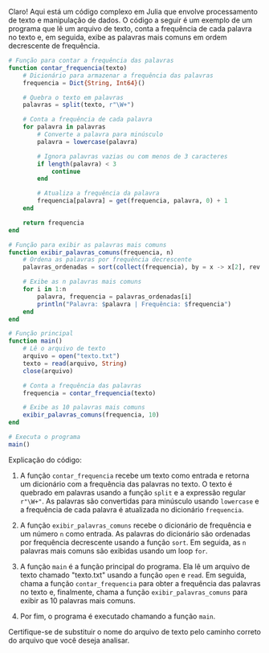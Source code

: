 Claro! Aqui está um código complexo em Julia que envolve processamento de texto e manipulação de dados. O código a seguir é um exemplo de um programa que lê um arquivo de texto, conta a frequência de cada palavra no texto e, em seguida, exibe as palavras mais comuns em ordem decrescente de frequência.

```julia
# Função para contar a frequência das palavras
function contar_frequencia(texto)
    # Dicionário para armazenar a frequência das palavras
    frequencia = Dict{String, Int64}()

    # Quebra o texto em palavras
    palavras = split(texto, r"\W+")

    # Conta a frequência de cada palavra
    for palavra in palavras
        # Converte a palavra para minúsculo
        palavra = lowercase(palavra)

        # Ignora palavras vazias ou com menos de 3 caracteres
        if length(palavra) < 3
            continue
        end

        # Atualiza a frequência da palavra
        frequencia[palavra] = get(frequencia, palavra, 0) + 1
    end

    return frequencia
end

# Função para exibir as palavras mais comuns
function exibir_palavras_comuns(frequencia, n)
    # Ordena as palavras por frequência decrescente
    palavras_ordenadas = sort(collect(frequencia), by = x -> x[2], rev = true)

    # Exibe as n palavras mais comuns
    for i in 1:n
        palavra, frequencia = palavras_ordenadas[i]
        println("Palavra: $palavra | Frequência: $frequencia")
    end
end

# Função principal
function main()
    # Lê o arquivo de texto
    arquivo = open("texto.txt")
    texto = read(arquivo, String)
    close(arquivo)

    # Conta a frequência das palavras
    frequencia = contar_frequencia(texto)

    # Exibe as 10 palavras mais comuns
    exibir_palavras_comuns(frequencia, 10)
end

# Executa o programa
main()
```

Explicação do código:

1. A função `contar_frequencia` recebe um texto como entrada e retorna um dicionário com a frequência das palavras no texto. O texto é quebrado em palavras usando a função `split` e a expressão regular `r"\W+"`. As palavras são convertidas para minúsculo usando `lowercase` e a frequência de cada palavra é atualizada no dicionário `frequencia`.

2. A função `exibir_palavras_comuns` recebe o dicionário de frequência e um número `n` como entrada. As palavras do dicionário são ordenadas por frequência decrescente usando a função `sort`. Em seguida, as `n` palavras mais comuns são exibidas usando um loop `for`.

3. A função `main` é a função principal do programa. Ela lê um arquivo de texto chamado "texto.txt" usando a função `open` e `read`. Em seguida, chama a função `contar_frequencia` para obter a frequência das palavras no texto e, finalmente, chama a função `exibir_palavras_comuns` para exibir as 10 palavras mais comuns.

4. Por fim, o programa é executado chamando a função `main`.

Certifique-se de substituir o nome do arquivo de texto pelo caminho correto do arquivo que você deseja analisar.